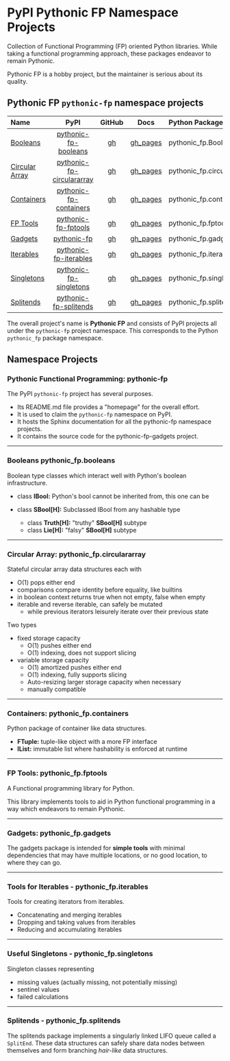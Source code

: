 # PyPI Pythonic FP Namespace Projects

Collection of Functional Programming (FP) oriented Python libraries.
While taking a functional programming approach, these packages endeavor
to remain Pythonic.

Pythonic FP is a hobby project, but the maintainer is serious about its quality.

## Pythonic FP `pythonic-fp` namespace projects

| Name | PyPI | GitHub | Docs | Python Package |
|:---- |:----:|:------:|:----:|:-------------- |
| [Booleans](#booleans-pythonic_fpbooleans) | [pythonic-fp-booleans][100] | [gh][200] | [gh_pages][300] | pythonic_fp.Booleans |
| [Circular Array](#circular-array-pythonic_fpcirculararray) | [pythonic-fp-circulararray][101] | [gh][201] | [gh_pages][301] | pythonic_fp.circulararray |
| [Containers](#containers-pythonic_fpcontainers) | [pythonic-fp-containers][102] | [gh][202] | [gh_pages][302] | pythonic_fp.containers |
| [FP Tools](#fp-tools-pythonic_fpfptools) | [pythonic-fp-fptools][103] | [gh][203] | [gh_pages][303] | pythonic_fp.fptools |
| [Gadgets](#gadgets-pythonic_fpgadgets) | [pythonic-fp][104] | [gh][204] | [gh_pages][304] | pythonic_fp.gadgets |
| [Iterables](#tools-for-iterables---pythonic_fpiterables) | [pythonic-fp-iterables][105] | [gh][205] | [gh_pages][305] | pythonic_fp.iterables |
| [Singletons](#useful-singletons---pythonic_fpsingletons) | [pythonic-fp-singletons][106] | [gh][206] | [gh_pages][306] | pythonic_fp.singletons |
| [Splitends](#splitends---pythonic_fpsplitends) | [pythonic-fp-splitends][107] | [gh][207] | [gh_pages][307] | pythonic_fp.splitends |

The overall project's name is **Pythonic FP** and consists of PyPI
projects all under the `pythonic-fp` project namespace. This corresponds
to the Python `pythonic_fp` package namespace.

## Namespace Projects

### Pythonic Functional Programming: pythonic-fp

The PyPI `pythonic-fp` project has several purposes.

- Its README.md file provides a "homepage" for the overall effort.
- It is used to claim the `pythonic-fp` namespace on PyPI.
- It hosts the Sphinx documentation for all the pythonic-fp namespace projects.
- It contains the source code for the pythonic-fp-gadgets project.

______________________________________________________________________

### Booleans pythonic_fp.booleans

Boolean type classes which interact well with Python's boolean
infrastructure.

- class **IBool:** Python's bool cannot be inherited from, this one can be
- class **SBool[H]:** Subclassed IBool from any hashable type

  - class **Truth[H]:** "truthy" **SBool[H]** subtype 
  - class **Lie[H]:** "falsy" **SBool[H]** subtype 

______________________________________________________________________

### Circular Array: pythonic_fp.circulararray

Stateful circular array data structures each with

- O(1) pops either end
- comparisons compare identity before equality, like builtins
- in boolean context returns true when not empty, false when empty
- iterable and reverse iterable, can safely be mutated
  - while previous iterators leisurely iterate over their previous state

Two types

- fixed storage capacity
  - O(1) pushes either end
  - O(1) indexing, does not support slicing
- variable storage capacity
  - O(1) amortized pushes either end
  - O(1) indexing, fully supports slicing
  - Auto-resizing larger storage capacity when necessary
  - manually compatible

______________________________________________________________________

### Containers: pythonic_fp.containers

Python package of container like data structures.

- **FTuple:** tuple-like object with a more FP interface
- **IList:** immutable list where hashability is enforced at runtime

______________________________________________________________________

### FP Tools: pythonic_fp.fptools

A Functional programming library for Python.

This library implements tools to aid in Python functional programming
in a way which endeavors to remain Pythonic.

______________________________________________________________________

### Gadgets: pythonic_fp.gadgets

The gadgets package is intended for **simple tools** with minimal
dependencies that may have multiple locations, or no good location,
to where they can go.

______________________________________________________________________

### Tools for Iterables - pythonic_fp.iterables

Tools for creating iterators from iterables.

- Concatenating and merging iterables
- Dropping and taking values from iterables
- Reducing and accumulating iterables

______________________________________________________________________

### Useful Singletons - pythonic_fp.singletons

Singleton classes representing

- missing values (actually missing, not potentially missing)
- sentinel values
- failed calculations

______________________________________________________________________

### Splitends - pythonic_fp.splitends

The splitends package implements a singularly linked LIFO queue called
a ``SplitEnd``. These data structures can safely share data nodes
between themselves and form branching *hair-like* data structures.


[100]: https://pypi.org/project/pythonic-fp-booleans
[101]: https://pypi.org/project/pythonic-fp-circulararray
[102]: https://pypi.org/project/pythonic-fp-containers
[103]: https://pypi.org/project/pythonic-fp-fptools
[104]: https://pypi.org/project/pythonic-fp
[105]: https://pypi.org/project/pythonic-fp-iterables
[106]: https://pypi.org/project/pythonic-fp-singletons
[107]: https://pypi.org/project/pythonic-fp-splitends
[200]: https://github.com/grscheller/pythonic-fp-booleans/README.rst
[201]: https://github.com/grscheller/pythonic-fp-circulararray/README.rst
[202]: https://github.com/grscheller/pythonic-fp-containers/README.rst
[203]: https://github.com/grscheller/pythonic-fp-fptools/README.rst
[204]: https://github.com/grscheller/pythonic-fp/README.rst
[205]: https://github.com/grscheller/pythonic-fp-iterables/README.rst
[206]: https://github.com/grscheller/pythonic-fp-singletons/README.rst
[207]: https://github.com/grscheller/pythonic-fp-splitends/README.rst
[300]: https://grscheller.github.io/pythonic-fp/booleans/development/build/html
[301]: https://grscheller.github.io/pythonic-fp/circulararray/development/build/html
[302]: https://grscheller.github.io/pythonic-fp/containers/development/build/html
[303]: https://grscheller.github.io/pythonic-fp/fptools/development/build/html
[304]: https://grscheller.github.io/pythonic-fp/gadgets/development/build/html
[305]: https://grscheller.github.io/pythonic-fp/iterables/development/build/html
[306]: https://grscheller.github.io/pythonic-fp/singletons/development/build/html
[307]: https://grscheller.github.io/pythonic-fp/splitends/development/build/html

